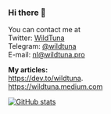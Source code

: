### Hi there 👋

You can contact me at     
Twitter: [WildTuna](https://twitter.com/iamwildtuna)     
Telegram: [@wildtuna](https://t.me/wildtuna)    
E-mail: nl@wildtuna.pro      

**My articles:**    
https://dev.to/wildtuna.   
https://wildtuna.medium.com

[![GitHub stats](https://github-readme-stats.vercel.app/api?username=iamwildtuna&show_icons=true&theme=buefy)](https://github.com/anuraghazra/github-readme-stats)
